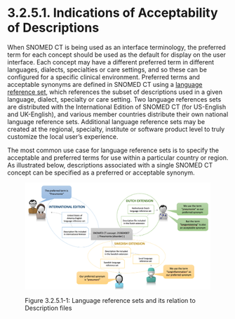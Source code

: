# 3.2.5.1. Indications of Acceptability of Descriptions

When SNOMED CT is being used as an interface terminology, the preferred term for each concept should be used as the default for display on the user interface. Each concept may have a different preferred term in different languages, dialects, specialties or care settings, and so these can be configured for a specific clinical environment. Preferred terms and acceptable synonyms are defined in SNOMED CT using a [language reference set](5.9.-Language-Reference-Set_35985689.html), which references the subset of descriptions used in a given language, dialect, specialty or care setting. Two language references sets are distributed with the International Edition of SNOMED CT (for US-English and UK-English), and various member countries distribute their own national language reference sets. Additional language reference sets may be created at the regional, specialty, institute or software product level to truly customize the local user’s experience. 

The most common use case for language reference sets is to specify the acceptable and preferred terms for use within a particular country or region. As illustrated below, descriptions associated with a single SNOMED CT concept can be specified as a preferred or acceptable synonym.

<figure><img src="../../../images/38256318.png" alt="" title=""><figcaption><p>Figure 3.2.5.1-1: Language reference sets and its relation to Description files</p></figcaption></figure>

  

  

